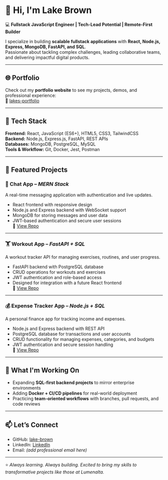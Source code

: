 # 👋 Hi, I'm Lake Brown  

💻 **Fullstack JavaScript Engineer | Tech-Lead Potential | Remote-First Builder**  

I specialize in building **scalable fullstack applications** with **React, Node.js, Express, MongoDB, FastAPI, and SQL**.  
Passionate about tackling complex challenges, leading collaborative teams, and delivering impactful digital products.  

---

## 🌐 Portfolio

Check out my **portfolio website** to see my projects, demos, and professional experience:  
🔗 [lakes-portfolio](https://lakes-portfolio.vercel.app/)  

---

## 🚀 Tech Stack

**Frontend:** React, JavaScript (ES6+), HTML5, CSS3, TailwindCSS  
**Backend:** Node.js, Express.js, FastAPI, REST APIs  
**Databases:** MongoDB, PostgreSQL, MySQL  
**Tools & Workflow:** Git, Docker, Jest, Postman  

---

## 📌 Featured Projects  

### 💬 Chat App – *MERN Stack*  
A real-time messaging application with authentication and live updates.  
- React frontend with responsive design  
- Node.js and Express backend with WebSocket support  
- MongoDB for storing messages and user data  
- JWT-based authentication and secure user sessions  
🔗 [View Repo](https://github.com/lake-brown/fullstack-Chat-Application)  

---

### 🏋️ Workout App – *FastAPI + SQL*  
A workout tracker API for managing exercises, routines, and user progress.  
- FastAPI backend with PostgreSQL database  
- CRUD operations for workouts and exercises  
- JWT authentication and role-based access  
- Designed for integration with a future React frontend  
🔗 [View Repo](https://github.com/lake-brown/Workout-App)  

---

### 💰 Expense Tracker App – *Node.js + SQL*  
A personal finance app for tracking income and expenses.  
- Node.js and Express backend with REST API  
- PostgreSQL database for transactions and user accounts  
- CRUD functionality for managing expenses, categories, and budgets  
- JWT authentication and secure session handling  
🔗 [View Repo](#)  

---

## 🌱 What I'm Working On
- Expanding **SQL-first backend projects** to mirror enterprise environments  
- Adding **Docker + CI/CD pipelines** for real-world deployment  
- Practicing **team-oriented workflows** with branches, pull requests, and code reviews  

---

## 📫 Let’s Connect
- GitHub: [lake-brown](https://github.com/lake-brown)  
- LinkedIn: [LinkedIn](https://www.linkedin.com/in/lakelyne-brown-a74a54356) 
- Email: *(add professional email here)*  

---

⭐ *Always learning. Always building. Excited to bring my skills to transformative projects like those at Lumenalta.*
